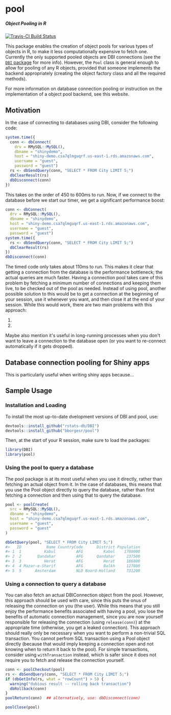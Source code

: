 pool
======

##### *Object Pooling in R*

[![Travis-CI Build Status](https://travis-ci.org/bborgesr/pool.svg?branch=master)](https://travis-ci.org/bborgesr/pool)

This package enables the creation of object pools for various types of objects in R, to make it less computationally expensive to fetch one. Currently the only supported pooled objects are DBI connections (see the [`DBI` package](https://github.com/rstats-db/DBI) for more info). However, the `Pool` class is general enough to allow for pooling of any R objects, provided that someone implements the backend appropriately (creating the object factory class and all the required methods). 

For more information on database connection pooling or instruction on the implementation of a object pool backend, see this website.

## Motivation

In the case of connecting to databases using DBI, consider the following code:

```r
system.time({
  conn <- dbConnect(
    drv = RMySQL::MySQL(), 
    dbname = "shinydemo",
    host = "shiny-demo.csa7qlmguqrf.us-east-1.rds.amazonaws.com",
    username = "guest",
    password = "guest")
  rs <- dbSendQuery(conn, "SELECT * FROM City LIMIT 5;")
  dbClearResult(rs)
  dbDisconnect(conn)
})
```

This takes on the order of 450 to 600ms to run. Now, if we connect to the database before we start our timer, we get a significant performance boost:

```r
conn <- dbConnect(
  drv = RMySQL::MySQL(), 
  dbname = "shinydemo",
  host = "shiny-demo.csa7qlmguqrf.us-east-1.rds.amazonaws.com",
  username = "guest",
  password = "guest")
system.time({
  rs <- dbSendQuery(conn, "SELECT * FROM City LIMIT 5;")
  dbClearResult(rs)
})
dbDisconnect(conn)
```

The timed code only takes about 110ms to run. This makes it clear that getting a connection from the database is the performance bottleneck; the actual queries are much faster. Having a connection pool takes care of this problem by fetching a minimum number of connections and keeping them live, to be checked out of the pool as needed. Instead of using pool, another possible solution to this would be to get a connection at the beginning of your session, use it whenever you want, and then close it at the end of your session. While this would work, there are two main problems with this approach:

1.
2.

Maybe also mention it's useful in long-running processes when you don't want to leave a connection to the database open (or you want to re-connect automatically if it gets dropped).

## Database connection pooling for Shiny apps

This is particularly useful when writing shiny apps because...

## Sample Usage

### Installation and Loading

To install the most up-to-date dvelopment versions of DBI and pool, use:

```r
devtools::install_github("rstats-db/DBI")
devtools::install_github("bborgesr/pool")
```

Then, at the start of your R session, make sure to load the packages:

```r
library(DBI)
library(pool)
```

### Using the pool to query a database

The pool package is at its most useful when you use it directly, rather than fetching an actual object from it. In the case of databases, this means that you use the Pool object directly to query the database, rather than first fetching a connection and then using that to query the database.

```r
pool <- poolCreate(
  src = RMySQL::MySQL(), 
  dbname = "shinydemo",
  host = "shiny-demo.csa7qlmguqrf.us-east-1.rds.amazonaws.com",
  username = "guest",
  password = "guest"
)

dbGetQuery(pool, "SELECT * FROM City LIMIT 5;")
#>   ID           Name CountryCode      District Population
#> 1  1          Kabul         AFG         Kabol    1780000
#> 2  2       Qandahar         AFG      Qandahar     237500
#> 3  3          Herat         AFG         Herat     186800
#> 4  4 Mazar-e-Sharif         AFG         Balkh     127800
#> 5  5      Amsterdam         NLD Noord-Holland     731200
```

### Using a connection to query a database

You can also fetch an actual DBIConnection object from the pool. However, this approach should be used with care, since this puts the onus of releasing the connection on you (the user). While this means that you still enjoy the performance benefits associated with having a pool, you lose the benefits of automatic connection management, since you are now yourself responsible for releasing the connection (using `release(conn)`) at the appropriate time (otherwise, you get a leaked connection). This approach should really only be necessary when you want to perform a non-trivial SQL transaction. You cannot perfrom SQL transaction using a Pool object directly (because that would imply keeping a connection open and not knowing when to return it back to the pool). For simple transactions, consider using `withTransaction` instead, which is safer since it does not require you to fetch and release the connection yourself.

```r
conn <- poolCheckout(pool)
rs <- dbSendQuery(conn, "SELECT * FROM City LIMIT 5;")
if (dbGetInfo(rs, what = "rowCount") > 5) {
  warning("dubious result -- rolling back transaction")
  dbRollback(conn)
}
poolReturn(conn)  ## alternatively, use: dbDisconnect(conn)

poolClose(pool)
```
